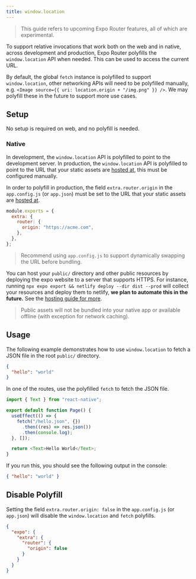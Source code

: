 ```yaml
---
title: window.location
---
```


> This guide refers to upcoming Expo Router features, all of which are experimental.

To support relative invocations that work both on the web and in native, across development and production, Expo Router polyfills the `window.location` API when needed. This can be used to access the current URL.

By default, the global `fetch` instance is polyfilled to support `window.location`, other networking APIs will need to be polyfilled manually, e.g. `<Image source={{ uri: location.origin + "/img.png" }} />`. We may polyfill these in the future to support more use cases.

## Setup

No setup is required on web, and no polyfill is needed.

### Native

In development, the `window.location` API is polyfilled to point to the development server. In production, the `window.location` API is polyfilled to point to the URL that your static assets are [hosted at](/docs/guides/hosting.md), this must be configured manually.

In order to polyfill in production, the field `extra.router.origin` in the `app.config.js` (or `app.json`) must be set to the URL that your static assets are [hosted at](/docs/guides/hosting.md).

```js title=app.config.js
module.exports = {
  extra: {
    router: {
      origin: "https://acme.com",
    },
  },
};
```

> Recommend using `app.config.js` to support dynamically swapping the URL before bundling.

You can host your `public/` directory and other public resources by deploying the expo website to a server that supports HTTPS. For instance, running `npx expo export && netlify deploy --dir dist --prod` will collect your resources and deploy them to netlify, **we plan to automate this in the future.** See the [hosting guide for more](/docs/guides/hosting.md).

> Public assets will not be bundled into your native app or available offline (with exception for network caching).

## Usage

The following example demonstrates how to use `window.location` to fetch a JSON file in the root `public/` directory.

```json title=public/hello.json
{
  "hello": "world"
}
```

In one of the routes, use the polyfilled `fetch` to fetch the JSON file.

```js title=app/index.js
import { Text } from "react-native";

export default function Page() {
  useEffect(() => {
    fetch("/hello.json", {})
      .then((res) => res.json())
      .then(console.log);
  }, []);

  return <Text>Hello World</Text>;
}
```

If you run this, you should see the following output in the console:

```json
{ "hello": "world" }
```

## Disable Polyfill

Setting the field `extra.router.origin: false` in the `app.config.js` (or `app.json`) will disable the `window.location` and `fetch` polyfills.

```json title=app.json
{
  "expo": {
    "extra": {
      "router": {
        "origin": false
      }
    }
  }
}
```
